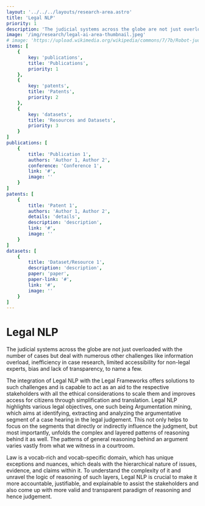 ```yaml
---
layout: '../../../layouts/research-area.astro'
title: 'Legal NLP'
priority: 1
description: 'The judicial systems across the globe are not just overloaded with the number of cases but deal with numerous other challenges like information overload, inefficiency in case research, limited accessibility for non-legal experts, bias and lack of transparency, to name a few. '
image: '/img/research/legal-ai-area-thumbnail.jpeg'
# image: 'https://upload.wikimedia.org/wikipedia/commons/7/7b/Robot-judge.svg'
items: [
    {
        key: 'publications',
        title: 'Publications',
        priority: 1
    },
    {
        key: 'patents',
        title: 'Patents',
        priority: 2
    },
    {
        key: 'datasets',
        title: 'Resources and Datasets',
        priority: 3
    }
]
publications: [
    {
        title: 'Publication 1',
        authors: 'Author 1, Author 2',
        conference: 'Conference 1',
        link: '#',
        image: ''
    }
]
patents: [
    {
        title: 'Patent 1',
        authors: 'Author 1, Author 2',
        details: 'details',
        description: 'description',
        link: '#',
        image: ''
    }
]
datasets: [
    {
        title: 'Dataset/Resource 1',
        description: 'description',
        paper: 'paper',
        paper-link: '#',
        link: '#',
        image: ''
    }
]
---
```

# Legal NLP

The judicial systems across the globe are not just overloaded with the number of cases but deal with numerous other challenges like information overload, inefficiency in case research, limited accessibility for non-legal experts, bias and lack of transparency, to name a few. 

The integration of Legal NLP with the Legal Frameworks offers solutions to such challenges and is capable to act as an aid to the respective stakeholders with all the ethical considerations to scale them and improves access for citizens through simplification and translation. Legal NLP highlights various legal objectives, one such being Argumentation mining, which aims at identifying, extracting and analyzing the argumentative segment of a case hearing in the legal judgement. This not only helps to focus on the segments that directly or indirectly influence the judgment, but most importantly, unfolds the complex and layered patterns of reasoning behind it as well. The patterns of general reasoning behind an argument varies vastly from what we witness in a courtroom. 

Law is a vocab-rich and vocab-specific domain, which has unique exceptions and nuances, which deals with the hierarchical nature of issues, evidence, and claims within it. To understand the complexity of it and unravel the logic of reasoning of such layers, Legal NLP is crucial to make it more accountable, justifiable, and explainable to assist the stakeholders and also come up with more valid and transparent paradigm of reasoning and hence judgement.
